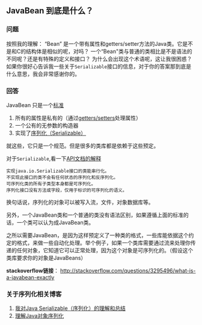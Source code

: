 ## JavaBean 到底是什么？

### 问题

按照我的理解： “Bean” 是一个带有属性和getters/setter方法的Java类。它是不是和C的结构体是相似的呢，对吗？
一个“Bean"类与普通的类相比是不是语法的不同呢？还是有特殊的定义和接口？
为什么会出现这个术语呢，这让我很困惑？
如果你很好心告诉我一些关于`Serializable`接口的信息，对于你的答案那到底是什么意思，我会非常感谢你的。

### 回答

JavaBean 只是一个[标准](http://www.oracle.com/technetwork/java/javase/documentation/spec-136004.html)

1. 所有的属性是私有的（通过[getters/setters](https://en.wikipedia.org/wiki/Mutator_method)处理属性）
2. 一个公有的无参数的构造器
3. 实现了[序列化（Serializable）](http://docs.oracle.com/javase/8/docs/api/java/io/Serializable.html)

就这些，它只是一个规范。但是很多的类库都是依赖于这些预定。

对于`Serializable`,看一下[API文档的解释](http://docs.oracle.com/javase/8/docs/api/java/io/Serializable.html)

```
实现java.io.Serializable接口的类能串行化。
不实现此接口的类不会有任何状态的序列化和反序列化。
可序列化类的所有子类型本身都是可序列化。
序列化接口没有方法或字段，仅用于标识的可序列化的语义。
```
换句话说，序列化的对象可以被写入流，文件，对象数据库等。

另外，一个JavaBean类和一个普通的类没有语法区别，如果遵循上面的标准的话，一个类可以认为成JavaBean类。

之所以需要JavaBean，是因为这样预定义了一种类的格式，一些库能依据这个约定的格式，来做一些自动化处理。举个例子，如果一个类库需要通过流来处理你传递的任何对象，它知道它可以正常处理，因为这个对象是可序列化的。（假设这个类库要求你的对象是JavaBeans）

**stackoverflow链接**：
http://stackoverflow.com/questions/3295496/what-is-a-javabean-exactly

### 关于序列化相关博客


1. [我对Java Serializable（序列化）的理解和总结](http://xiebh.iteye.com/blog/121311)
2. [理解Java对象序列化](http://www.blogjava.net/jiangshachina/archive/2012/02/13/369898.html)
